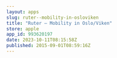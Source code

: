 ```yaml
---
layout: apps
slug: ruter--mobility-in-osloviken
title: "Ruter – Mobility in Oslo/Viken"
store: apple
app_id: 993620197
date: 2023-10-11T08:15:58Z
published: 2015-09-01T08:59:16Z
---
```

